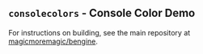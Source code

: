 ## `consolecolors` - Console Color Demo
For instructions on building, see the main repository at
[magicmoremagic/bengine](https://github.com/magicmoremagic/bengine).
